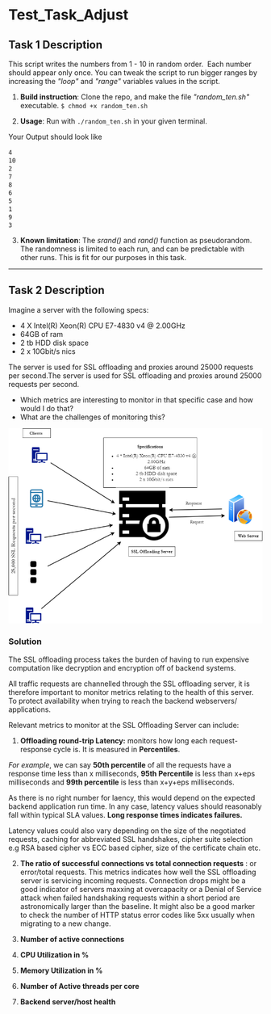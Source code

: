 # **Test_Task_Adjust**

## **Task 1 Description**  

This script writes the numbers from 1 - 10 in random order.  Each number should appear only once.
You can tweak the script to run bigger ranges by increasing the _"loop"_ and _"range"_ variables values in the script.

1. **Build instruction**: Clone the repo, and make the file *"random_ten.sh"* executable. 
`$ chmod +x random_ten.sh` 

2. **Usage**: Run with `./random_ten.sh`  in your given terminal. 

Your Output should look like 
``` 
4
10
2
7
8
6
5
1
9
3
```

3. **Known limitation**:
The _srand()_ and _rand()_ function as pseudorandom. The randomness is limited to each run, and can be predictable with other runs. This is fit for our purposes in this task.  

***

## **Task 2 Description** 

Imagine a server with the following specs:

* 4 X Intel(R) Xeon(R) CPU E7-4830 v4 @ 2.00GHz
* 64GB of ram
* 2 tb HDD disk space
* 2 x 10Gbit/s nics

The server is used for SSL offloading and proxies around 25000 requests per second.The server is used for SSL offloading and proxies around 25000
requests per second.
*  Which metrics are interesting to monitor in that specific case and how would I do that? 
* What are the challenges of monitoring
this?


![Image](https://github.com/JayNoblez/Test_Task_Adjust/blob/master/Adjust.png)

### Solution 
The SSL offloading process takes the burden of having to run expensive computation like decryption and encryption off of backend systems.

All traffic requests are channelled through the SSL offloading server, it is therefore important to monitor metrics relating to the health of this server. To protect availability when trying to reach the backend webservers/ applications.

Relevant metrics to monitor at the SSL Offloading Server can include: 

1. **Offloading round-trip Latency:** monitors how long each request-response cycle is. It is measured in **Percentiles**.

*For example*, we can say **50th percentile** of all the requests have a response time less than x milliseconds, **95th Percentile** is less than x+eps milliseconds and **99th percentile** is less than x+y+eps milliseconds. 

As there is no right number for laency, this would depend on the expected backend application run time. In any case, latency values should reasonably fall within typical SLA values. **Long response times indicates failures.** 

Latency values could also vary depending on the size of the negotiated requests, caching for abbreviated SSL handshakes, cipher suite selection e.g RSA based cipher vs ECC based cipher, size of the certificate chain etc.

2. **The ratio of successful connections vs total connection requests** : or error/total requests. 
This metrics indicates how well the SSL offloading server is servicing incoming requests. Connection drops might be a good indicator of servers maxxing at overcapacity or a Denial of Service attack when failed handshaking requests within a short period are astronomically larger than the baseline. It might also be a good marker to check the number of HTTP status error codes like 5xx usually when migrating to a new change.
 
3. **Number of active connections**
4. **CPU Utilization in %**
5. **Memory Utilization in %**
6. **Number of Active threads per core**
7. **Backend server/host health**


